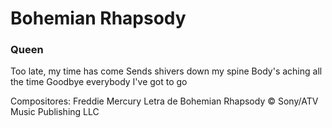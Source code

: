 # Bohemian Rhapsody
### Queen

Too late, my time has come
Sends shivers down my spine
Body's aching all the time
Goodbye everybody I've got to go



Compositores: Freddie Mercury
Letra de Bohemian Rhapsody © Sony/ATV Music Publishing LLC